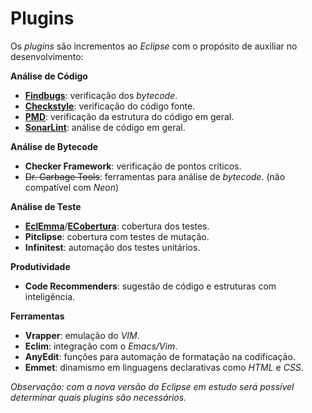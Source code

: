 # Plugins

Os _plugins_ são incrementos ao _Eclipse_ com o propósito de auxiliar no desenvolvimento:

**Análise de Código**

* [**Findbugs**](https://marketplace.eclipse.org/content/findbugs-eclipse-plugin): verificação dos _bytecode_.
* **[Checkstyle](https://marketplace.eclipse.org/content/checkstyle-plug)**: verificação do código fonte.
* [**PMD**](https://marketplace.eclipse.org/content/eclipse-pmd): verificação da estrutura do código em geral.
* **[SonarLint](https://marketplace.eclipse.org/content/sonarlint)**: análise de código em geral.

**Análise de Bytecode**

* **Checker Framework**: verificação de pontos críticos.
* ~~Dr. Garbage Tools~~: ferramentas para análise de _bytecode_. \(não compatível com _Neon_\)

**Análise de Teste**

* [**EclEmma**](https://marketplace.eclipse.org/content/eclemma-java-code-coverage)\/[**ECobertura**](https://marketplace.eclipse.org/content/ecobertura): cobertura dos testes.
* **Pitclipse**: cobertura com testes de mutação.
* **Infinitest**: automação dos testes unitários.

**Produtividade**

* **Code Recommenders**: sugestão de código e estruturas com inteligência.

**Ferramentas**

* **Vrapper**: emulação do _VIM_.
* **Eclim**: integração com o _Emacs\/Vim_.
* **AnyEdit**: funções para automação de formatação na codificação.
* **Emmet**: dinamismo em linguagens declarativas como _HTML_ e _CSS_.

_Observação: com a nova versão do Eclipse em estudo será possível determinar quais plugins são necessários._

